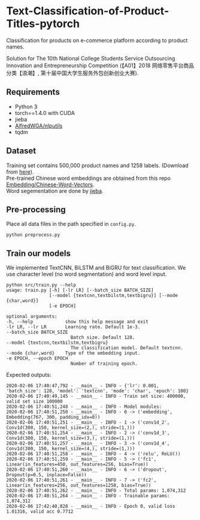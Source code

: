 
# Text-Classification-of-Product-Titles-pytorch

Classification for products on e-commerce platform according to product names. 

Solution for The 10th National College Students Service Outsourcing Innovation and Entrepreneurship Competition (【A01】2018 网络零售平台商品分类【浪潮】, 第十届中国大学生服务外包创新创业大赛).

## Requirements

* Python 3
* torch==1.4.0 with CUDA
* jieba
* [AlfredWGA/nlputils](www.nlpasdf.com)
* tqdm

## Dataset

Training set contains 500,000 product names and 1258 labels. (Download from [here](https://drive.google.com/file/d/1SmTU52ibDFEyz8cWraxEbv9xUxeSW1by/view?usp=sharing)).  
Pre-trained Chinese word embeddings are obtained from this repo [Embedding/Chinese-Word-Vectors](https://github.com/Embedding/Chinese-Word-Vectors).  
Word segementation are done by [jieba](https://github.com/fxsjy/jieba).

## Pre-processing

Place all data files in the path specified in `config.py`.

    python preprocess.py 

## Train our models

We implemented TextCNN, BiLSTM and BiGRU for text classification. We use character level (no word segmentation) and word level input.

    python src/train.py --help
    usage: train.py [-h] [-lr LR] [--batch_size BATCH_SIZE]
                    [--model {textcnn,textbilstm,textbigru}] [--mode {char,word}]
                    [-e EPOCH]

    optional arguments:
    -h, --help            show this help message and exit
    -lr LR, --lr LR       Learning rate. Default 1e-3.
    --batch_size BATCH_SIZE
                            Batch size. Default 128.
    --model {textcnn,textbilstm,textbigru}
                            The classification model. Default textcnn.
    --mode {char,word}    Type of the embedding input.
    -e EPOCH, --epoch EPOCH
                            Number of training epoch.

Expected outputs:

    2020-02-06 17:40:47,792 - __main__ - INFO - {'lr': 0.001, 'batch_size': 128, 'model': 'textcnn', 'mode': 'char', 'epoch': 100}
    2020-02-06 17:40:49,145 - __main__ - INFO - Train set size: 400000, valid set size 100000
    2020-02-06 17:40:51,248 - __main__ - INFO - Model modules:
    2020-02-06 17:40:51,250 - __main__ - INFO - 0 -> ('embedding', Embedding(767, 300, padding_idx=0))
    2020-02-06 17:40:51,251 - __main__ - INFO - 1 -> ('conv1d_2', Conv1d(300, 150, kernel_size=(2,), stride=(1,)))
    2020-02-06 17:40:51,254 - __main__ - INFO - 2 -> ('conv1d_3', Conv1d(300, 150, kernel_size=(3,), stride=(1,)))
    2020-02-06 17:40:51,257 - __main__ - INFO - 3 -> ('conv1d_4', Conv1d(300, 150, kernel_size=(4,), stride=(1,)))
    2020-02-06 17:40:51,258 - __main__ - INFO - 4 -> ('relu', ReLU())
    2020-02-06 17:40:51,259 - __main__ - INFO - 5 -> ('fc1', Linear(in_features=450, out_features=256, bias=True))
    2020-02-06 17:40:51,260 - __main__ - INFO - 6 -> ('dropout', Dropout(p=0.5, inplace=False))
    2020-02-06 17:40:51,261 - __main__ - INFO - 7 -> ('fc2', Linear(in_features=256, out_features=1258, bias=True))
    2020-02-06 17:40:51,262 - __main__ - INFO - Total params: 1,074,312
    2020-02-06 17:40:51,264 - __main__ - INFO - Trainable params: 1,074,312
    2020-02-06 17:42:40,828 - __main__ - INFO - Epoch 0, valid loss 1.01316, valid acc 0.7712
